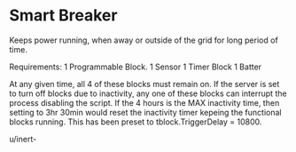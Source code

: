 # Smart Breaker
 Keeps power running, when away or outside of the grid for long period of time.
 
 Requirements:
 1 Programmable Block.
 1 Sensor
 1 Timer Block
 1 Batter
 
At any given time, all 4 of these blocks must remain on. If the server is set to turn off blocks due to inactivity, any one of these blocks can interrupt the process disabling the script. If the 4 hours is the MAX inactivity time, then setting to 3hr 30min would reset the inactivity timer kepeing the functional blocks running. This has been preset to tblock.TriggerDelay = 10800.

u/inert-

